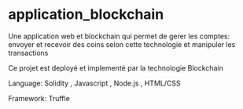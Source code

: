 # application_blockchain

Une application web et blockchain qui permet de gerer les comptes: envoyer et recevoir des coins selon cette technologie et manipuler les transactions 

Ce projet est deployé et implementé par la technologie Blockchain

Language: Solidity , Javascript , Node.js , HTML/CSS

Framework:  Truffle

